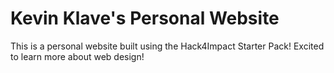 # Kevin Klave's Personal Website
This is a personal website built using the Hack4Impact Starter Pack!
Excited to learn more about web design!